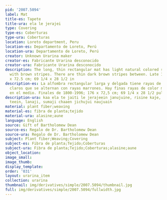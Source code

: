 ```yaml
---
pid: '2007.5094'
label: Mat
title-es: Tapete
title-ura: ela le jerajei
type: Covering
type-es: Coberturas
type-ura: Coberturas
location: Loreto department, Peru
location-es: Departamento de Loreto, Perú
location-ura: Departamento de Loreto, Perú
creator: Unknown Urarina maker
creator-es: Fabricante Urarina desconocido
creator-ura: Fabricante Urarina desconocido
description: The long, thin rectangular mat has light natural colored stripes alternating
  with brown stripes. There are thin dark brown stripes between. Late 1800s-1996.&nbsp;176
  x 72.5 cm; 69 1/4 x 28 1/2 in
description-es: La alfombra rectangular larga y delgada tiene rayas de colores naturales
  claros que se alternan con rayas marrones. Hay finas rayas de color marrón oscuro
  en el medio. Finales de 1800-1996; 176 x 72,5 cm; 69 1/4 x 28 1/2 pulgadas
description-ura: kaa ela te jaiti le jerajeein janujuine, risine kaje, nichate kulujuen
  teein, lanaji, sumaji chaaen jichujui naujuain
material: plant fiber;weaving
material-es: fibra de planta;tejido
material-ura: alasine;aune
language: English
source: Gift of Bartholomew Dean
source-es: Regalo de Dr. Bartholomew Dean
source-ura: Regalo de Dr. Bartholomew Dean
subject: Plant fiber;Weaving;Covering
subject-es: Fibra de planta;Tejido;Coberturas
subject-ura: Fibra de planta;Tejido;Coberturas;alasine;aune
object_location:
image_small:
image_thumb:
display_template:
order: '031'
layout: urarina_item
collection: urarina
thumbnail: img/derivatives/simple/2007.5094/thumbnail.jpg
full: img/derivatives/simple/2007.5094/fullwidth.jpg
---
```

